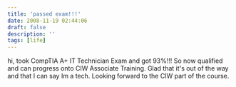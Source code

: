 ```yaml
---
title: 'passed exam!!!'
date: 2008-11-19 02:44:06
draft: false
description: ''
tags: [life]
---
```


hi, took CompTIA A+ IT Technician Exam and got 93%!!! So now qualified and can progress onto CIW Associate Training. Glad that it's out of the way and that I can say Im a tech. Looking forward to the CIW part of the course.